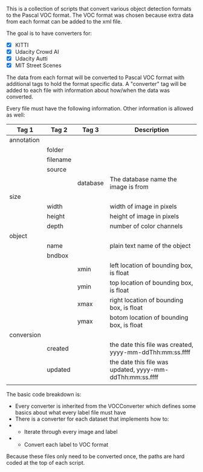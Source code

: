 This is a collection of scripts that convert various object detection formats to the Pascal VOC format. The VOC format was chosen because extra data from each format can be added to the xml file. 

The goal is to have converters for:
- [x] KITTI
- [x] Udacity Crowd AI
- [x] Udacity Autti
- [x] MIT Street Scenes

The data from each format will be converted to Pascal VOC format with additional tags to hold the format specific data. A "converter" tag will be added to each file with information about how/when the data was converted.

Every file must have the following information. Other information is allowed as well:

| Tag 1  | Tag 2 | Tag 3 | Description |
| --- | --- | --- | --- |
| annotation |   |   |   |
|   | folder |   |   |  folder where the image is stored, relative to top level | 
|   | filename|   |   | filename of the image, no path included |
|   | source |   |   |   |
|   |   | database | The database name the image is from  |
| size |  |  |  |
|  | width |  | width of image in pixels |
|  | height |  | height of image in pixels |
|  | depth |  | number of color channels |
| object |  |  |  |
|  | name |  | plain text name of the object |
|  | bndbox |  |  |
|  |  | xmin | left location of bounding box, is float |
|  |  | ymin | top location of bounding box, is float |
|  |  | xmax | right location of bounding box, is float |
|  |  | ymax | botom location of bounding box, is float |
| conversion |  |  |  |
|  | created |  | the date this file was created, yyyy-mm-ddThh:mm:ss.ffff |
|  | updated |  | the date this file was updated, yyyy-mm-ddThh:mm:ss.ffff |
|  |  |  |  |


The basic code breakdown is:
* Every converter is inherited from the VOCConverter which defines some basics about what every label file must have
* There is a converter for each dataset that implements how to:
* * Iterate through every image and label
* * Convert each label to VOC format

Because these files only need to be converted once, the paths are hard coded at the top of each script.
